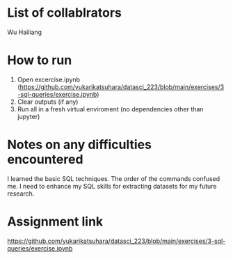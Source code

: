 # List of collablrators
Wu Hailiang

# How to run
1. Open excercise.ipynb (https://github.com/yukarikatsuhara/datasci_223/blob/main/exercises/3-sql-queries/exercise.ipynb)
2. Clear outputs (if any)
3. Run all in a fresh virtual enviroment (no dependencies other than jupyter)

# Notes on any difficulties encountered
I learned the basic SQL techniques. The order of the commands confused me. I need to enhance my SQL skills for extracting datasets for my future research.

# Assignment link
https://github.com/yukarikatsuhara/datasci_223/blob/main/exercises/3-sql-queries/exercise.ipynb